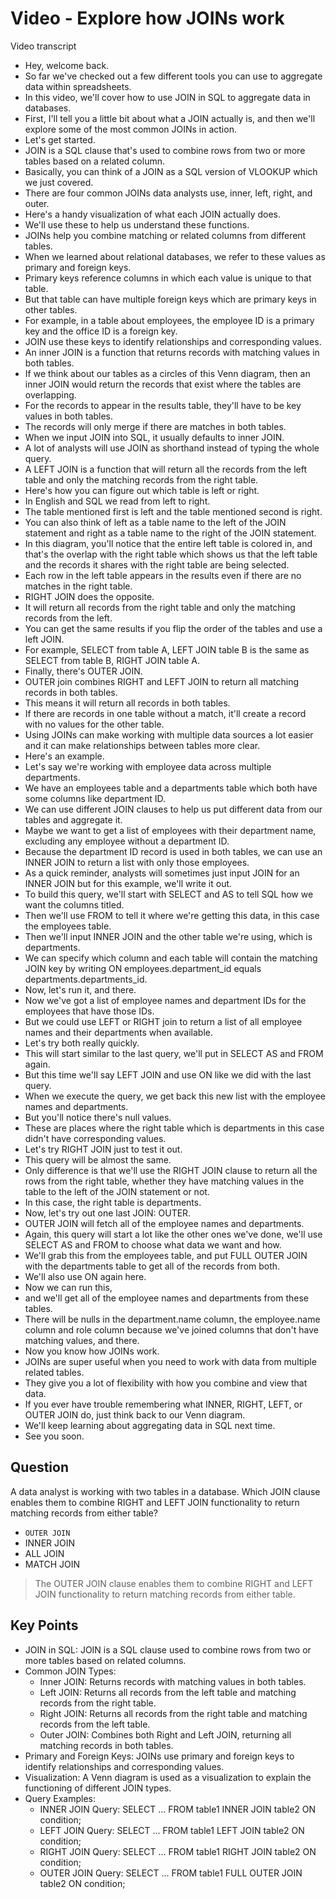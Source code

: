 # Video - Explore how JOINs work

Video transcript

- Hey, welcome back.
- So far we've checked out a few different tools you can use to aggregate data within spreadsheets.
- In this video, we'll cover how to use JOIN in SQL to aggregate data in databases.
- First, I'll tell you a little bit about what a JOIN actually is, and then we'll explore some of the most common JOINs in action.
- Let's get started.
- JOIN is a SQL clause that's used to combine rows from two or more tables based on a related column.
- Basically, you can think of a JOIN as a SQL version of VLOOKUP which we just covered.
- There are four common JOINs data analysts use, inner, left, right, and outer.
- Here's a handy visualization of what each JOIN actually does.
- We'll use these to help us understand these functions.
- JOINs help you combine matching or related columns from different tables.
- When we learned about relational databases, we refer to these values as primary and foreign keys.
- Primary keys reference columns in which each value is unique to that table.
- But that table can have multiple foreign keys which are primary keys in other tables.
- For example, in a table about employees, the employee ID is a primary key and the office ID is a foreign key.
- JOIN use these keys to identify relationships and corresponding values.
- An inner JOIN is a function that returns records with matching values in both tables.
- If we think about our tables as a circles of this Venn diagram, then an inner JOIN would return the records that exist where the tables are overlapping.
- For the records to appear in the results table, they'll have to be key values in both tables.
- The records will only merge if there are matches in both tables.
- When we input JOIN into SQL, it usually defaults to inner JOIN.
- A lot of analysts will use JOIN as shorthand instead of typing the whole query.
- A LEFT JOIN is a function that will return all the records from the left table and only the matching records from the right table.
- Here's how you can figure out which table is left or right.
- In English and SQL we read from left to right.
- The table mentioned first is left and the table mentioned second is right.
- You can also think of left as a table name to the left of the JOIN statement and right as a table name to the right of the JOIN statement.
- In this diagram, you'll notice that the entire left table is colored in, and that's the overlap with the right table which shows us that the left table and the records it shares with the right table are being selected.
- Each row in the left table appears in the results even if there are no matches in the right table.
- RIGHT JOIN does the opposite.
- It will return all records from the right table and only the matching records from the left.
- You can get the same results if you flip the order of the tables and use a left JOIN.
- For example, SELECT from table A, LEFT JOIN table B is the same as SELECT from table B, RIGHT JOIN table A.
- Finally, there's OUTER JOIN.
- OUTER join combines RIGHT and LEFT JOIN to return all matching records in both tables.
- This means it will return all records in both tables.
- If there are records in one table without a match, it'll create a record with no values for the other table.
- Using JOINs can make working with multiple data sources a lot easier and it can make relationships between tables more clear.
- Here's an example.
- Let's say we're working with employee data across multiple departments.
- We have an employees table and a departments table which both have some columns like department ID.
- We can use different JOIN clauses to help us put different data from our tables and aggregate it.
- Maybe we want to get a list of employees with their department name, excluding any employee without a department ID.
- Because the department ID record is used in both tables, we can use an INNER JOIN to return a list with only those employees.
- As a quick reminder, analysts will sometimes just input JOIN for an INNER JOIN but for this example, we'll write it out.
- To build this query, we'll start with SELECT and AS to tell SQL how we want the columns titled.
- Then we'll use FROM to tell it where we're getting this data, in this case the employees table.
- Then we'll input INNER JOIN and the other table we're using, which is departments.
- We can specify which column and each table will contain the matching JOIN key by writing ON employees.department_id equals departments.departments_id.
- Now, let's run it, and there.
- Now we've got a list of employee names and department IDs for the employees that have those IDs.
- But we could use LEFT or RIGHT join to return a list of all employee names and their departments when available.
- Let's try both really quickly.
- This will start similar to the last query, we'll put in SELECT AS and FROM again.
- But this time we'll say LEFT JOIN and use ON like we did with the last query.
- When we execute the query, we get back this new list with the employee names and departments.
- But you'll notice there's null values.
- These are places where the right table which is departments in this case didn't have corresponding values.
- Let's try RIGHT JOIN just to test it out.
- This query will be almost the same.
- Only difference is that we'll use the RIGHT JOIN clause to return all the rows from the right table, whether they have matching values in the table to the left of the JOIN statement or not.
- In this case, the right table is departments.
- Now, let's try out one last JOIN: OUTER.
- OUTER JOIN will fetch all of the employee names and departments.
- Again, this query will start a lot like the other ones we've done, we'll use SELECT AS and FROM to choose what data we want and how.
- We'll grab this from the employees table, and put FULL OUTER JOIN with the departments table to get all of the records from both.
- We'll also use ON again here.
- Now we can run this,
- and we'll get all of the employee names and departments from these tables.
- There will be nulls in the department.name column, the employee.name column and role column because we've joined columns that don't have matching values, and there.
- Now you know how JOINs work.
- JOINs are super useful when you need to work with data from multiple related tables.
- They give you a lot of flexibility with how you combine and view that data.
- If you ever have trouble remembering what INNER, RIGHT, LEFT, or OUTER JOIN do, just think back to our Venn diagram.
- We'll keep learning about aggregating data in SQL next time.
- See you soon.

## Question

A data analyst is working with two tables in a database. Which JOIN clause enables them to combine RIGHT and LEFT JOIN functionality to return matching records from either table?

- `OUTER JOIN`
- INNER JOIN
- ALL JOIN
- MATCH JOIN

> The OUTER JOIN clause enables them to combine RIGHT and LEFT JOIN functionality to return matching records from either table.

## Key Points

- JOIN in SQL: JOIN is a SQL clause used to combine rows from two or more tables based on related columns.
- Common JOIN Types:
  - Inner JOIN: Returns records with matching values in both tables.
  - Left JOIN: Returns all records from the left table and matching records from the right table.
  - Right JOIN: Returns all records from the right table and matching records from the left table.
  - Outer JOIN: Combines both Right and Left JOIN, returning all matching records in both tables.
- Primary and Foreign Keys: JOINs use primary and foreign keys to identify relationships and corresponding values.
- Visualization: A Venn diagram is used as a visualization to explain the functioning of different JOIN types.
- Query Examples:
  - INNER JOIN Query: SELECT ... FROM table1 INNER JOIN table2 ON condition;
  - LEFT JOIN Query: SELECT ... FROM table1 LEFT JOIN table2 ON condition;
  - RIGHT JOIN Query: SELECT ... FROM table1 RIGHT JOIN table2 ON condition;
  - OUTER JOIN Query: SELECT ... FROM table1 FULL OUTER JOIN table2 ON condition;
